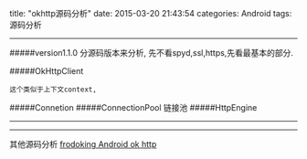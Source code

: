 title: "okhttp源码分析"
date: 2015-03-20 21:43:54
categories: Android
tags: 源码分析

---
#####version1.1.0
	分源码版本来分析, 先不看spyd,ssl,https,先看最基本的部分.


#####OkHttpClient

	这个类似于上下文context,

#####Connetion
#####ConnectionPool
	链接池
#####HttpEngine







----------
----------
其他源码分析
	 [frodoking Android ok http](http://frodoking.github.io/2015/03/12/android-okhttp/)


